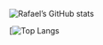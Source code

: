 
![Rafael’s GitHub stats](https://github-readme-stats.vercel.app/api?username=rafaelnepomuceno00&show_icons=true&theme=dracula)

[![Top Langs](https://github-readme-stats.vercel.app/api/top-langs/?username=rafaelnepomuceno00&theme=dracula])
<!--
**rafaelnepomuceno00/rafaelnepomuceno00** is a ✨ _special_ ✨ repository because its `README.md` (this file) appears on your GitHub profile.

Here are some ideas to get you started:

- 🔭 I’m currently working on ...
- 🌱 I’m currently learning ...
- 👯 I’m looking to collaborate on ...
- 🤔 I’m looking for help with ...
- 💬 Ask me about ...
- 📫 How to reach me: ...
- 😄 Pronouns: ...
- ⚡ Fun fact: ...
-->

